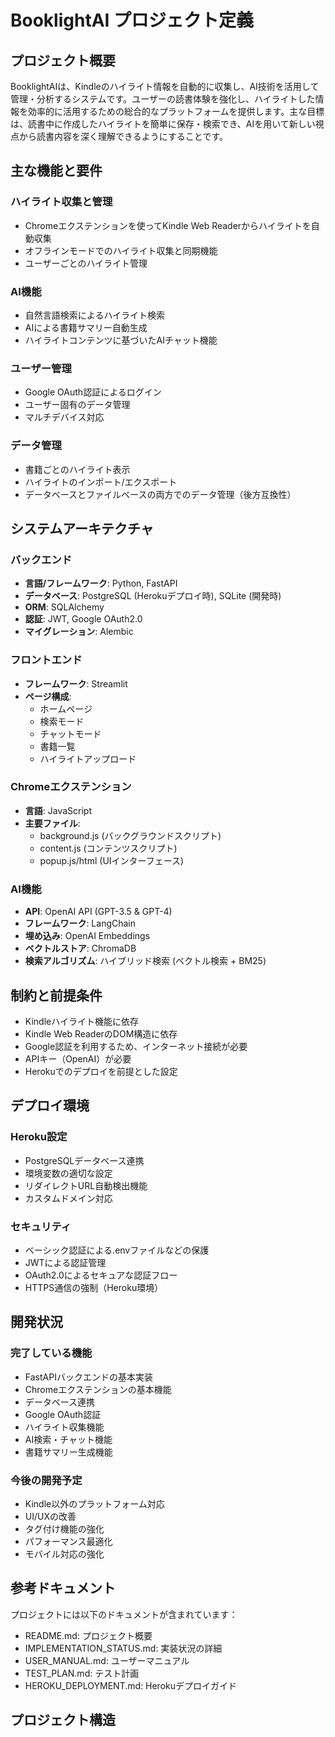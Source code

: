# BooklightAI プロジェクト定義

## プロジェクト概要

BooklightAIは、Kindleのハイライト情報を自動的に収集し、AI技術を活用して管理・分析するシステムです。ユーザーの読書体験を強化し、ハイライトした情報を効率的に活用するための総合的なプラットフォームを提供します。主な目標は、読書中に作成したハイライトを簡単に保存・検索でき、AIを用いて新しい視点から読書内容を深く理解できるようにすることです。

## 主な機能と要件

### ハイライト収集と管理
- Chromeエクステンションを使ってKindle Web Readerからハイライトを自動収集
- オフラインモードでのハイライト収集と同期機能
- ユーザーごとのハイライト管理

### AI機能
- 自然言語検索によるハイライト検索
- AIによる書籍サマリー自動生成
- ハイライトコンテンツに基づいたAIチャット機能

### ユーザー管理
- Google OAuth認証によるログイン
- ユーザー固有のデータ管理
- マルチデバイス対応

### データ管理
- 書籍ごとのハイライト表示
- ハイライトのインポート/エクスポート
- データベースとファイルベースの両方でのデータ管理（後方互換性）

## システムアーキテクチャ

### バックエンド
- **言語/フレームワーク**: Python, FastAPI
- **データベース**: PostgreSQL (Herokuデプロイ時), SQLite (開発時)
- **ORM**: SQLAlchemy
- **認証**: JWT, Google OAuth2.0
- **マイグレーション**: Alembic

### フロントエンド
- **フレームワーク**: Streamlit
- **ページ構成**:
  - ホームページ
  - 検索モード
  - チャットモード
  - 書籍一覧
  - ハイライトアップロード

### Chromeエクステンション
- **言語**: JavaScript
- **主要ファイル**:
  - background.js (バックグラウンドスクリプト)
  - content.js (コンテンツスクリプト)
  - popup.js/html (UIインターフェース)

### AI機能
- **API**: OpenAI API (GPT-3.5 & GPT-4)
- **フレームワーク**: LangChain
- **埋め込み**: OpenAI Embeddings
- **ベクトルストア**: ChromaDB
- **検索アルゴリズム**: ハイブリッド検索 (ベクトル検索 + BM25)

## 制約と前提条件

- Kindleハイライト機能に依存
- Kindle Web ReaderのDOM構造に依存
- Google認証を利用するため、インターネット接続が必要
- APIキー（OpenAI）が必要
- Herokuでのデプロイを前提とした設定

## デプロイ環境

### Heroku設定
- PostgreSQLデータベース連携
- 環境変数の適切な設定
- リダイレクトURL自動検出機能
- カスタムドメイン対応

### セキュリティ
- ベーシック認証による.envファイルなどの保護
- JWTによる認証管理
- OAuth2.0によるセキュアな認証フロー
- HTTPS通信の強制（Heroku環境）

## 開発状況

### 完了している機能
- FastAPIバックエンドの基本実装
- Chromeエクステンションの基本機能
- データベース連携
- Google OAuth認証
- ハイライト収集機能
- AI検索・チャット機能
- 書籍サマリー生成機能

### 今後の開発予定
- Kindle以外のプラットフォーム対応
- UI/UXの改善
- タグ付け機能の強化
- パフォーマンス最適化
- モバイル対応の強化

## 参考ドキュメント

プロジェクトには以下のドキュメントが含まれています：
- README.md: プロジェクト概要
- IMPLEMENTATION_STATUS.md: 実装状況の詳細
- USER_MANUAL.md: ユーザーマニュアル
- TEST_PLAN.md: テスト計画
- HEROKU_DEPLOYMENT.md: Herokuデプロイガイド

## プロジェクト構造